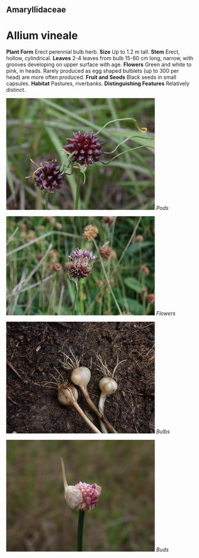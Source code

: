 ## Amaryllidaceae
# Allium vineale
 **Plant Form** Erect perennial bulb herb. **Size** Up to 1.2 m tall. **Stem** Erect, hollow, cylindrical. **Leaves** 2-4 leaves from bulb 15-60 cm long, narrow, with grooves developing on upper surface with age. **Flowers** Green and white to pink, in heads. Rarely produced as egg shaped bulblets (up to 300 per head) are more often produced. **Fruit and Seeds** Black seeds in small capsules. **Habitat** Pastures, riverbanks. **Distinguishing Features** Relatively distinct.


![Pods](18453_Allium-vineale07.jpg)
 *Pods* 

![Flowers](18463_Allium-vineale17.jpg)
 *Flowers* 

![Bulbs](18462_Allium-vineale16.jpg)
 *Bulbs* 

![Buds](18458_Allium-vineale12.jpg)
 *Buds* 

